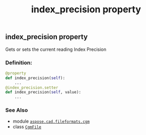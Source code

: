 ﻿---
title: index_precision property
second_title: Aspose.CAD for Python via .NET API References
description: 
type: docs
weight: 240
url: /python-net/aspose.cad.fileformats.cgm/cgmfile/index_precision/
is_root: false
---

## index_precision property


Gets or sets the current reading Index Precision
### Definition:
```python
@property
def index_precision(self):
    ...
@index_precision.setter
def index_precision(self, value):
    ...
```

### See Also
* module [`aspose.cad.fileformats.cgm`](../../)
* class [`CgmFile`](/cad/python-net/aspose.cad.fileformats.cgm/cgmfile)

